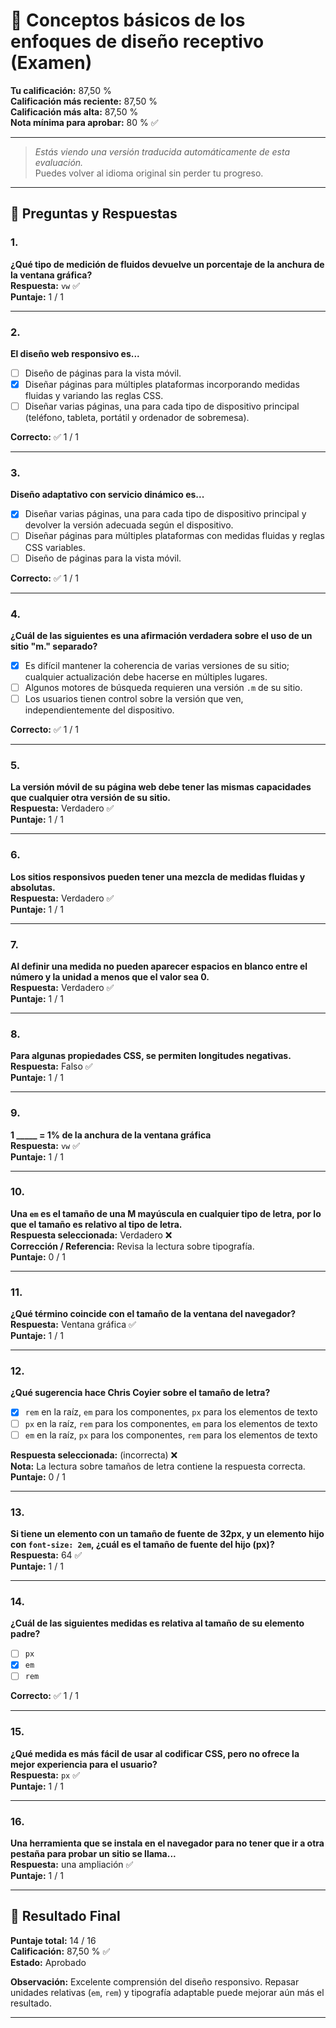 # 📘 Conceptos básicos de los enfoques de diseño receptivo (Examen)

**Tu calificación:** 87,50 %  
**Calificación más reciente:** 87,50 %  
**Calificación más alta:** 87,50 %  
**Nota mínima para aprobar:** 80 % ✅

---

> _Estás viendo una versión traducida automáticamente de esta evaluación._  
> Puedes volver al idioma original sin perder tu progreso.

---

## 📘 Preguntas y Respuestas

### 1.  
**¿Qué tipo de medición de fluidos devuelve un porcentaje de la anchura de la ventana gráfica?**  
**Respuesta:** `vw` ✅  
**Puntaje:** 1 / 1

---

### 2.  
**El diseño web responsivo es...**  
- [ ] Diseño de páginas para la vista móvil.  
- [x] Diseñar páginas para múltiples plataformas incorporando medidas fluidas y variando las reglas CSS.  
- [ ] Diseñar varias páginas, una para cada tipo de dispositivo principal (teléfono, tableta, portátil y ordenador de sobremesa).  

**Correcto:** ✅ 1 / 1

---

### 3.  
**Diseño adaptativo con servicio dinámico es...**  
- [x] Diseñar varias páginas, una para cada tipo de dispositivo principal y devolver la versión adecuada según el dispositivo.  
- [ ] Diseñar páginas para múltiples plataformas con medidas fluidas y reglas CSS variables.  
- [ ] Diseño de páginas para la vista móvil.  

**Correcto:** ✅ 1 / 1

---

### 4.  
**¿Cuál de las siguientes es una afirmación verdadera sobre el uso de un sitio "m." separado?**  
- [x] Es difícil mantener la coherencia de varias versiones de su sitio; cualquier actualización debe hacerse en múltiples lugares.  
- [ ] Algunos motores de búsqueda requieren una versión `.m` de su sitio.  
- [ ] Los usuarios tienen control sobre la versión que ven, independientemente del dispositivo.  

**Correcto:** ✅ 1 / 1

---

### 5.  
**La versión móvil de su página web debe tener las mismas capacidades que cualquier otra versión de su sitio.**  
**Respuesta:** Verdadero ✅  
**Puntaje:** 1 / 1

---

### 6.  
**Los sitios responsivos pueden tener una mezcla de medidas fluidas y absolutas.**  
**Respuesta:** Verdadero ✅  
**Puntaje:** 1 / 1

---

### 7.  
**Al definir una medida no pueden aparecer espacios en blanco entre el número y la unidad a menos que el valor sea 0.**  
**Respuesta:** Verdadero ✅  
**Puntaje:** 1 / 1

---

### 8.  
**Para algunas propiedades CSS, se permiten longitudes negativas.**  
**Respuesta:** Falso ✅  
**Puntaje:** 1 / 1

---

### 9.  
**1 _____ = 1% de la anchura de la ventana gráfica**  
**Respuesta:** `vw` ✅  
**Puntaje:** 1 / 1

---

### 10.  
**Una `em` es el tamaño de una M mayúscula en cualquier tipo de letra, por lo que el tamaño es relativo al tipo de letra.**  
**Respuesta seleccionada:** Verdadero ❌  
**Corrección / Referencia:** Revisa la lectura sobre tipografía.  
**Puntaje:** 0 / 1

---

### 11.  
**¿Qué término coincide con el tamaño de la ventana del navegador?**  
**Respuesta:** Ventana gráfica ✅  
**Puntaje:** 1 / 1

---

### 12.  
**¿Qué sugerencia hace Chris Coyier sobre el tamaño de letra?**  
- [x] `rem` en la raíz, `em` para los componentes, `px` para los elementos de texto  
- [ ] `px` en la raíz, `rem` para los componentes, `em` para los elementos de texto  
- [ ] `em` en la raíz, `px` para los componentes, `rem` para los elementos de texto  

**Respuesta seleccionada:** (incorrecta) ❌  
**Nota:** La lectura sobre tamaños de letra contiene la respuesta correcta.  
**Puntaje:** 0 / 1

---

### 13.  
**Si tiene un elemento con un tamaño de fuente de 32px, y un elemento hijo con `font-size: 2em`, ¿cuál es el tamaño de fuente del hijo (px)?**  
**Respuesta:** 64 ✅  
**Puntaje:** 1 / 1

---

### 14.  
**¿Cuál de las siguientes medidas es relativa al tamaño de su elemento padre?**  
- [ ] `px`  
- [x] `em`  
- [ ] `rem`  

**Correcto:** ✅ 1 / 1

---

### 15.  
**¿Qué medida es más fácil de usar al codificar CSS, pero no ofrece la mejor experiencia para el usuario?**  
**Respuesta:** `px` ✅  
**Puntaje:** 1 / 1

---

### 16.  
**Una herramienta que se instala en el navegador para no tener que ir a otra pestaña para probar un sitio se llama...**  
**Respuesta:** una ampliación ✅  
**Puntaje:** 1 / 1

---

## 🏁 Resultado Final

**Puntaje total:** 14 / 16  
**Calificación:** 87,50 % ✅  
**Estado:** Aprobado

**Observación:** Excelente comprensión del diseño responsivo. Repasar unidades relativas (`em`, `rem`) y tipografía adaptable puede mejorar aún más el resultado.

---
